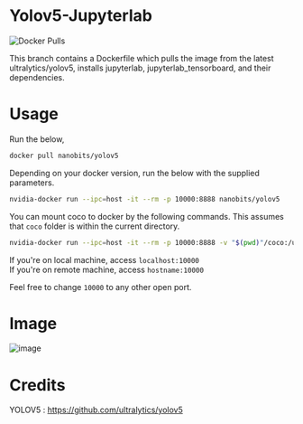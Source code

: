 # Yolov5-Jupyterlab

<img alt="Docker Pulls" src="https://img.shields.io/docker/pulls/nanobits/yolov5">

This branch contains a Dockerfile which pulls the image from the latest ultralytics/yolov5, installs jupyterlab, jupyterlab_tensorboard, and their dependencies.

# Usage

Run the below,

```bash
docker pull nanobits/yolov5
```

Depending on your docker version, run the below with the supplied parameters.
```bash
nvidia-docker run --ipc=host -it --rm -p 10000:8888 nanobits/yolov5
```

You can mount coco to docker by the following commands. This assumes that `coco` folder is within the current directory.
```bash
nvidia-docker run --ipc=host -it --rm -p 10000:8888 -v "$(pwd)"/coco:/usr/src/coco nanobits/yolov5
```

If you're on local machine, access `localhost:10000`  
If you're on remote machine, access `hostname:10000`

Feel free to change `10000` to any other open port. 

# Image 

![image](https://user-images.githubusercontent.com/9899957/90976356-83ddd680-e566-11ea-8080-e92beb0edbc9.png)

# Credits

YOLOV5 : https://github.com/ultralytics/yolov5
